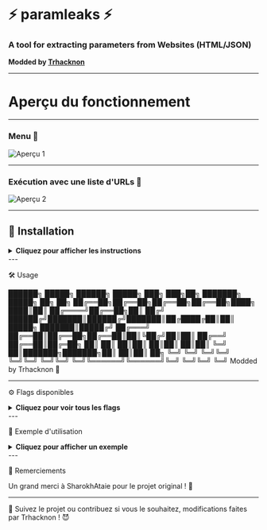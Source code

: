 # ⚡️ **paramleaks** ⚡️  
### A tool for extracting parameters from Websites (HTML/JSON)  
**Modded by [Trhacknon](#)**

---

# Aperçu du fonctionnement

---

### Menu 📸
![Aperçu 1](https://j.top4top.io/p_3261bypwh0.jpg)

---

### Exécution avec une liste d'URLs 📸
![Aperçu 2](https://k.top4top.io/p_3261i55q31.jpg)

---


## 🚀 **Installation**  
<details>
<summary><strong>Cliquez pour afficher les instructions</strong></summary>

```ruby
# Installer depuis la source
go install github.com/tucommenceapousser/paramleak@latest
# Compiler
go build -o paramleak .
chmod +x paramleak
# Lancer le scan avec une liste d'URLs
./paramleak -l list.txt
```

</details>
---

🛠️ Usage

██████╗  █████╗ ██████╗  █████╗ ███╗   ███╗██╗     ███████╗ █████╗ ██╗  ██╗
██╔══██╗██╔══██╗██╔══██╗██╔══██╗████╗ ████║██║     ██╔════╝██╔══██╗██║ ██╔╝
██████╔╝███████║██████╔╝███████║██╔████╔██║██║     █████╗  ███████║█████╔╝ 
██╔═══╝ ██╔══██║██╔══██╗██╔══██║██║╚██╔╝██║██║     ██╔══╝  ██╔══██║██╔═██╗ 
██║     ██║  ██║██║  ██║██║  ██║██║ ╚═╝ ██║███████╗███████╗██║  ██║██║  ██╗
╚═╝     ╚═╝  ╚═╝╚═╝  ╚═╝╚═╝  ╚═╝╚═╝     ╚═╝╚══════╝╚══════╝╚═╝  ╚═╝╚═╝  ╚═╝
                   Modded by Trhacknon 🦾


---

⚙️ Flags disponibles

<details>
<summary><strong>Cliquez pour voir tous les flags</strong></summary>

| Flag        | Alias | Description                                                 |
|-------------|-------|-------------------------------------------------------------|
| `-url`      | `-u`  | URL cible pour extraire les paramètres                      |
| `-list`     | `-l`  | Liste d'URLs pour extraire les paramètres                   |
| `-method`   | `-X`  | Méthode HTTP (GET, POST, PATCH, DELETE, PUT)                |
| `-body`     | `-d`  | Données de la requête pour POST/PATCH/DELETE/PUT            |
| `-header`   | `-H`  | Header personnalisé (un seul supporté)                      |
| `-delay`    | `-p`  | Délai entre les requêtes (en millisecondes, ex : 1000 = 1s) |
| `-verbose`  | `-v`  | Mode verbeux                                                |
| `-silent`   | `-s`  | Mode silencieux                                             |

</details>
---

🧪 Exemple d'utilisation

<details>
<summary><strong>Cliquez pour afficher un exemple</strong></summary>./paramleak -l list.txt

Résultat :

something
test_var
user_id_i
name
rdt_to
obj_key1
val1
obj_key2
val2
test_obj
empty_var
param1
method
param2

</details>
---

💬 Remerciements

Un grand merci à SharokhAtaie pour le projet original ! 🙏


---

👿 Suivez le projet ou contribuez si vous le souhaitez, modifications faites par Trhacknon ! 😈
